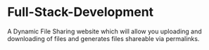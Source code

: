 # Full-Stack-Development
A Dynamic File Sharing website which will allow you uploading and downloading of files and generates files shareable via permalinks.
